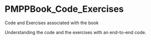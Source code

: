 # PMPPBook_Code_Exercises
Code and Exercises associated with the book

Understanding the code and the exercises with an end-to-end code. 